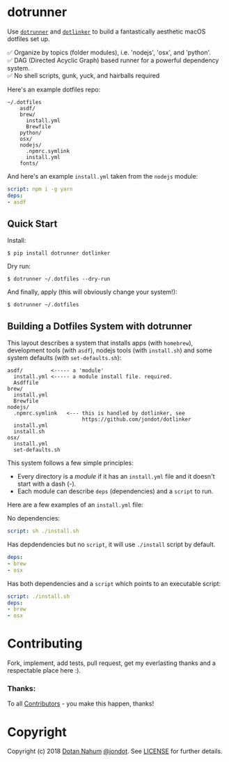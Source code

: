 # dotrunner

Use [`dotrunner`](https://github.com/jondot/dotrunner) and [`dotlinker`](https://github.com/jondot/dotlinker) to build a fantastically aesthetic macOS dotfiles set up.

✅ Organize by topics (folder modules), i.e. 'nodejs', 'osx', and 'python'.  
✅ DAG (Directed Acyclic Graph) based runner for a powerful dependency system.  
✅ No shell scripts, gunk, yuck, and hairballs required

Here's an example dotfiles repo:

```
~/.dotfiles
    asdf/
    brew/
      install.yml
      Brewfile
    python/
    osx/
    nodejs/
      .npmrc.symlink
      install.yml
    fonts/
```

And here's an example `install.yml` taken from the `nodejs` module:

```yaml
script: npm i -g yarn
deps:
- asdf
```

## Quick Start

Install:

```
$ pip install dotrunner dotlinker
```

Dry run:

```
$ dotrunner ~/.dotfiles --dry-run
```

And finally, apply (this will obviously change your system!):

```
$ dotrunner ~/.dotfiles
```

## Building a Dotfiles System with dotrunner

This layout describes a system that installs apps (with `homebrew`), development tools (with `asdf`), nodejs tools (with `install.sh`) and some system defaults (with `set-defaults.sh`):

```
asdf/         <----- a 'module'
  install.yml <----- a module install file. required.
  Asdffile
brew/
  install.yml
  Brewfile
nodejs/
  .npmrc.symlink   <--- this is handled by dotlinker, see
                        https://github.com/jondot/dotlinker
  install.yml
  install.sh
osx/
  install.yml
  set-defaults.sh
```

This system follows a few simple principles:

* Every directory is a _module_ if it has an `install.yml` file and it doesn't start with a dash (-).
* Each module can describe `deps` (dependencies) and a `script` to run.

Here are a few examples of an `install.yml` file:

No dependencies:

```yaml
script: sh ./install.sh
```

Has depdendencies but no `script`, it will use `./install` script by default.

```yaml
deps:
- brew
- osx
```

Has both dependencies and a `script` which points to an executable script:

```yaml
script: ./install.sh
deps:
- brew
- osx
```

# Contributing

Fork, implement, add tests, pull request, get my everlasting thanks and a respectable place here :).

### Thanks:

To all [Contributors](https://github.com/jondot/dotrunner/graphs/contributors) - you make this happen, thanks!

# Copyright

Copyright (c) 2018 [Dotan Nahum](http://gplus.to/dotan) [@jondot](http://twitter.com/jondot). See [LICENSE](LICENSE.txt) for further details.
